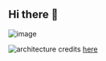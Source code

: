 ## Hi there 👋

<!--

**Here are some ideas to get you started:**

🙋‍♀️ A short introduction - what is your organization all about?
🌈 Contribution guidelines - how can the community get involved?
👩‍💻 Useful resources - where can the community find your docs? Is there anything else the community should know?
🍿 Fun facts - what does your team eat for breakfast?
🧙 Remember, you can do mighty things with the power of [Markdown](https://docs.github.com/github/writing-on-github/getting-started-with-writing-and-formatting-on-github/basic-writing-and-formatting-syntax)
-->
![image](https://github.com/Aurum-Platform/.github/assets/106421807/daa31764-54ba-4be0-96f5-f98977a2c104)


![architecture](https://github.com/Aurum-Platform/.github/assets/106421807/444b59f5-758d-409a-90d3-598f7a6d2879)
credits [here](https://github.com/zeuslawyer/cl-fall22-external-adapters.git)

